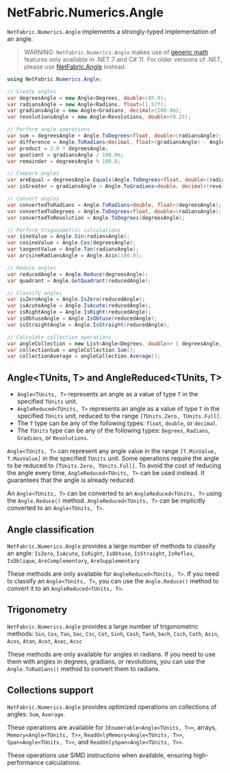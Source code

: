 ﻿# NetFabric.Numerics.Angle

`NetFabric.Numerics.Angle` implements a strongly-typed implementation of an angle. 

> WARNING: 
> `NetFabric.Numerics.Angle` makes use of [generic math](https://learn.microsoft.com/en-us/dotnet/standard/generics/math) features only available in .NET 7 and C# 11.
> For older versions of .NET, please use [NetFabric.Angle](https://github.com/NetFabric/NetFabric.Angle) instead.

``` csharp
using NetFabric.Numerics.Angle;

// Create angles
var degreesAngle = new Angle<Degrees, double>(45.0);
var radiansAngle = new Angle<Radians, float>(1.57f);
var gradiansAngle = new Angle<Gradians, decimal>(200.0m);
var revolutionsAngle = new Angle<Revolutions, double>(0.25);

// Perform angle operations
var sum = degreesAngle + Angle.ToDegrees<float, double>(radiansAngle);
var difference = Angle.ToRadians<decimal, float>(gradiansAngle) - Angle.ToRadians<double, float>(revolutionsAngle);
var product = 2.0 * degreesAngle;
var quotient = gradiansAngle / 100.0m;
var remainder = degreesAngle % 180.0;

// Compare angles
var areEqual = degreesAngle.Equals(Angle.ToDegrees<float, double>(radiansAngle));
var isGreater = gradiansAngle > Angle.ToGradians<double, decimal>(revolutionsAngle);

// Convert angles
var convertedToRadians = Angle.ToRadians<double, float>(degreesAngle);
var convertedToDegrees = Angle.ToDegrees<float, double>(radiansAngle);
var convertedToRevolution = Angle.ToDegrees(degreesAngle);

// Perform trigonometric calculations
var sineValue = Angle.Sin(radiansAngle);
var cosineValue = Angle.Cos(degreesAngle);
var tangentValue = Angle.Tan(radiansAngle);
var arcsineRadiansAngle = Angle.Asin(180.0);

// Reduce angles
var reducedAngle = Angle.Reduce(degreesAngle);
var quadrant = Angle.GetQuadrant(reducedAngle);

// Classify angles
var isZeroAngle = Angle.IsZero(reducedAngle);
var isAcuteAngle = Angle.IsAcute(reducedAngle);
var isRightAngle = Angle.IsRight(reducedAngle);
var isObtuseAngle = Angle.IsObtuse(reducedAngle);
var isStraightAngle = Angle.IsStraight(reducedAngle);

// Calculate collection operations
var angleCollection = new List<Angle<Degrees, double>> { degreesAngle, Angle.ToDegrees<float, double>(radiansAngle), Angle.ToDegrees<decimal, double>(gradiansAngle) };
var collectionSum = angleCollection.Sum();
var collectionAverage = angleCollection.Average();
```

## Angle<TUnits, T> and AngleReduced<TUnits, T>

- `Angle<TUnits, T>` represents an angle as a value of type `T` in the specified `TUnits` unit. 
- `AngleReduced<TUnits, T>` represents an angle as a value of type `T` in the specified `TUnits` unit, reduced to the range `[TUnits.Zero, TUnits.Full[`.
- The `T` type can be any of the following types: `float`, `double`, or `decimal`.
- The `TUnits` type can be any of the following types: `Degrees`, `Radians`, `Gradians`, or `Revolutions`.

`Angle<TUnits, T>` can represent any angle value in the range `[T.MinValue, T.MaxValue]` in the specified `TUnits` unit. Some operations require the angle to be reduced to `[TUnits.Zero, TUnits.Full[`. 
To avoid the cost of reducing the angle every time, `AngleReduced<TUnits, T>` can be used instead. It guarantees that the angle is already reduced. 

An `Angle<TUnits, T>` can be converted to an `AngleReduced<TUnits, T>` using the `Angle.Reduce()` method.
`AngleReduced<TUnits, T>` can be implicitly converted to an `Angle<TUnits, T>`.

## Angle classification

`NetFabric.Numerics.Angle` provides a large number of methods to classify an angle: `IsZero`, `IsAcute`, `IsRight`, `IsObtuse`, `IsStraight`, `IsReflex`, `IsOblique`, `AreComplementary`, `AreSupplementary`

These methods are only available for `AngleReduced<TUnits, T>`. If you need to classify an `Angle<TUnits, T>`, you can use the `Angle.Reduce()` method to convert it to an `AngleReduced<TUnits, T>`.

## Trigonometry

`NetFabric.Numerics.Angle` provides a large number of trigonometric methods: `Sin`, `Cos`, `Tan`, `Sec`, `Csc`, `Cot`, `Sinh`, `Cosh`, `Tanh`, `Sech`, `Csch`, `Coth`, `Asin`, `Acos`, `Atan`, `Acot`, `Asec`, `Acsc`

These methods are only available for angles in radians. If you need to use them with angles in degrees, gradians, or revolutions, you can use the `Angle.ToRadians()` method to convert them to radians.

## Collections support

`NetFabric.Numerics.Angle` provides optimized operations on collections of angles: `Sum`, `Average`.

These operations are available for `IEnumerable<Angle<TUnits, T>>`, arrays, `Memory<Angle<TUnits, T>>`, `ReadOnlyMemory<Angle<TUnits, T>>`, `Span<Angle<TUnits, T>>`, and `ReadOnlySpan<Angle<TUnits, T>>`.

These operations use SIMD instructions when available, ensuring high-performance calculations.
